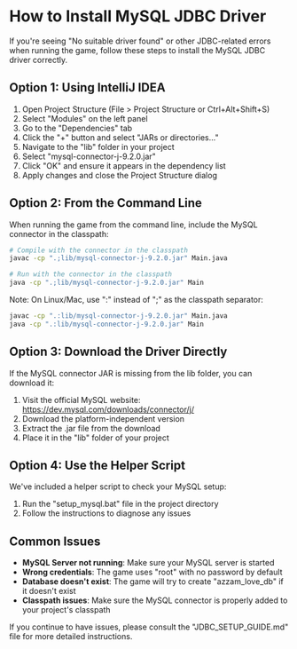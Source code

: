 # How to Install MySQL JDBC Driver

If you're seeing "No suitable driver found" or other JDBC-related errors when running the game, follow these steps to install the MySQL JDBC driver correctly.

## Option 1: Using IntelliJ IDEA

1. Open Project Structure (File > Project Structure or Ctrl+Alt+Shift+S)
2. Select "Modules" on the left panel
3. Go to the "Dependencies" tab
4. Click the "+" button and select "JARs or directories..."
5. Navigate to the "lib" folder in your project
6. Select "mysql-connector-j-9.2.0.jar"
7. Click "OK" and ensure it appears in the dependency list
8. Apply changes and close the Project Structure dialog

## Option 2: From the Command Line

When running the game from the command line, include the MySQL connector in the classpath:

```bash
# Compile with the connector in the classpath
javac -cp ".;lib/mysql-connector-j-9.2.0.jar" Main.java

# Run with the connector in the classpath
java -cp ".;lib/mysql-connector-j-9.2.0.jar" Main
```

Note: On Linux/Mac, use ":" instead of ";" as the classpath separator:

```bash
javac -cp ".:lib/mysql-connector-j-9.2.0.jar" Main.java
java -cp ".:lib/mysql-connector-j-9.2.0.jar" Main
```

## Option 3: Download the Driver Directly

If the MySQL connector JAR is missing from the lib folder, you can download it:

1. Visit the official MySQL website: https://dev.mysql.com/downloads/connector/j/
2. Download the platform-independent version
3. Extract the .jar file from the download
4. Place it in the "lib" folder of your project

## Option 4: Use the Helper Script

We've included a helper script to check your MySQL setup:

1. Run the "setup_mysql.bat" file in the project directory
2. Follow the instructions to diagnose any issues

## Common Issues

- **MySQL Server not running**: Make sure your MySQL server is started
- **Wrong credentials**: The game uses "root" with no password by default
- **Database doesn't exist**: The game will try to create "azzam_love_db" if it doesn't exist
- **Classpath issues**: Make sure the MySQL connector is properly added to your project's classpath

If you continue to have issues, please consult the "JDBC_SETUP_GUIDE.md" file for more detailed instructions.
